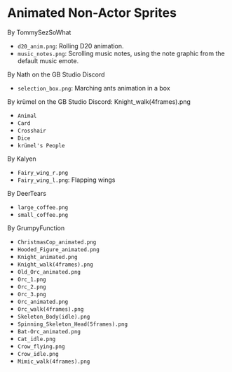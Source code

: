 # Animated Non-Actor Sprites

By TommySezSoWhat
- `d20_anim.png`: Rolling D20 animation.
- `music_notes.png`: Scrolling music notes, using the note graphic from the default music emote.

By Nath on the GB Studio Discord
- `selection_box.png`: Marching ants animation in a box

By krümel on the GB Studio Discord:
Knight_walk(4frames).png
- `Animal`
- `Card`
- `Crosshair`
- `Dice`
- `krümel's People`

By Kalyen
- `Fairy_wing_r.png`
- `Fairy_wing_l.png`: Flapping wings

By DeerTears
- `large_coffee.png`
- `small_coffee.png`

By GrumpyFunction
- `ChristmasCop_animated.png`
- `Hooded_Figure_animated.png `
- `Knight_animated.png`
- `Knight_walk(4frames).png`
- `Old_Orc_animated.png`
- `Orc_1.png`
- `Orc_2.png`
- `Orc_3.png`
- `Orc_animated.png`
- `Orc_walk(4frames).png `
- `Skeleton_Body(idle).png`
- `Spinning_Skeleton_Head(5frames).png`
- `Bat-Orc_animated.png`
- `Cat_idle.png`
- `Crow_flying.png`
- `Crow_idle.png`
- `Mimic_walk(4frames).png`
